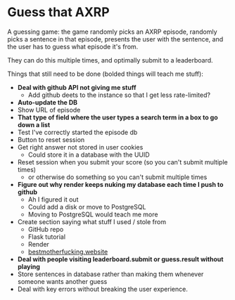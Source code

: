# Guess that AXRP

A guessing game: the game randomly picks an AXRP episode, randomly picks a sentence in that episode, presents the user with the sentence, and the user has to guess what episode it's from.

They can do this multiple times, and optimally submit to a leaderboard.

Things that still need to be done (bolded things will teach me stuff):
  - **Deal with github API not giving me stuff**
    - Add github deets to the instance so that I get less rate-limited?
  - **Auto-update the DB**
  - Show URL of episode
  - **That type of field where the user types a search term in a box to go down a list**
  - Test I've correctly started the episode db
  - Button to reset session
  - Get right answer not stored in user cookies
    - Could store it in a database with the UUID
  - Reset session when you submit your score (so you can't submit multiple times)
    - or otherwise do something so you can't submit multiple times
  - **Figure out why render keeps nuking my database each time I push to github**
    - Ah I figured it out
    - Could add a disk or move to PostgreSQL
    - Moving to PostgreSQL would teach me more
  - Create section saying what stuff I used / stole from
    - GitHub repo
    - Flask tutorial
    - Render
    - [bestmotherfucking.website](https://bestmotherfucking.website/)
  - **Deal with people visiting leaderboard.submit or guess.result without playing**
  - Store sentences in database rather than making them whenever someone wants another guess
  - Deal with key errors without breaking the user experience.
